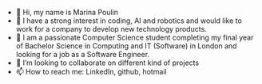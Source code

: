 - 👋 Hi, my name is Marina Poulin
- 👀 I have a strong interest in coding, AI and robotics and would like to work for a company to develop new technology products.
- 🌱 I am a passionate Computer Science student completing my final year of Bachelor Science in Computing and IT (Software) in London and looking for a job as a Software Engineer.
- 💞️ I’m looking to collaborate on different kind of projects
- 📫 How to reach me: LinkedIn, github, hotmail

<!---
MarinaCP-prog/MarinaCP-prog is a ✨ special ✨ repository because its `README.md` (this file) appears on your GitHub profile.
You can click the Preview link to take a look at your changes.
--->
